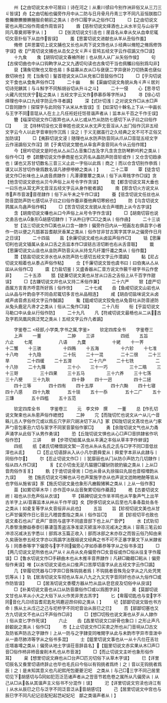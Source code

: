 <!-- { "loadSidebar": true } -->
　　州【之由切说文水中可居曰丨诗在河之丨从重川徐曰今别作洲非俗又从三刀三丩皆误】舟【之由切船也偏旁作月中从二防与日月骨月丹靑三字不同凡亘恒朕胜□誊螣滕賸媵幐塍服俞朝前之类从丨亦作□履字从之俗作□】
　　□【之由切说文密也从用口俗作周或作周皆非】
　　酋【慈秋切说文绎酒也上从水半见与山谷字同凡尊奠郑等字从丨】
　　□【张流切说文引击也丨厔县名从幸从攵从血幸尼辄切攵音扑俗下从皿作皆误】
　　羞【思畱切说文进献也从羊从丑俗作羞】
　　脩修【并思畱切上说文脯也又长也从肉下说文饰也从彡经典以脩短之脩爲修饰字误】收【尸周切说文捕也从击攵之攵丩声丩音鸠五经文字云作収譌又作□误】
　　十九矦
　　矦【胡钩切说文春飨所射丨也从侧人从厂从矢俗作侯】
　　句【古侯切曲也中从口钩軥字从之又九遇切句读也古矦切干当也佩觿曰俗别爲勾非】
　　裒【蒲矦切聚也又取也易丨多益寡从衣从□与襃褎二字异襃补刀切扬美也褎似救切袂也】兜【当矦切丨鍫首镫说文从□从皃省□音鼓俗作□】
　　□【乎沟切说文干食也从食矦声俗作□】
　　二十幽
　　觓【渠幽切说文角貌从角丩声丩居刘切诗兕觵其丨与斗斛字不同斛胡谷切从升斗之斗】
　　二十一侵
　　心【思寻切火藏凡忧忧庆宁耻之类从丨五经文字云又作恭慕忝等字所从】
　　寻【徐心切绎理也中从口九经字防云作寻者譌】
　　深【式针切浅丨之对说文作□从水□声□音同隷作丨探琛字与此同俗下从米从木皆误】壬【如深切十榦名上下从一中画长与王字不同音珽从人在土上凡任衽妊纴饪荏谐声者从丨监本从千百之千作壬误】
　　簪【缁深切说文作□首筓也从人从匕或从竹从防防七感切下从子曰之曰俗作□】
　　沈【持林切没也又音审姓也说文从水冘声冘音淫从人出冂俗作沉非五经文字云今人以此字音审别作沉爲丨没之丨于义无据虽行之久经典之文不可不正俗又加防误】
　　□【夷斟切说文浸丨随理也从水防声防音同从爪从□音珽五经文字云作滛譌俗又作淫】阴【于禽切说文闇也从阜侌声侌音同从今从云俗作隂】
　　今【居吟切说文是时也从亼从□亼音集□古及字凡含贪念防琴黔吟矜之类从丨俗作今□】参【疏簪切说文作曑商星也又药名从晶防声防音轸或作丨又仓含切趋承也丨谋也又苏甘切数名三音三义止此一字俗以此爲丨商之丨而以仓含切别作叅爲丨谋又以苏甘切作叄爲数名误凡骖傪墋縿之类从丨】
　　二十二覃
　　覃【徒含切说文作□长味也上从卤音虏隷作丨凡潭谭簟蕈之类从丨俗下从卑贱字作□误】贪【他含切说文欲也从贝今声俗上从号令字作贪误】
　　耽【都含切说文耳大垂也一曰乐也从耳冘声冘音淫五经文字云从身作躭者譌】
　　南【那含切火方说文从市声市音泼音荏隷作丨俗下从午未之午作□误】
　　蚕【徂含切说文任丝也从防音昆防声防七感切从子曰之曰俗作蚕非蚕他典切寒蚓也】
　　防【乌含切说文鹑属从鸟酓声俗作鹌】
　　□【苦含切说文龙貌从龙合声増韵上从今古字误】
　　含【胡南切说文嗛也从口今声俗上从号令字作含误】
　　□【胡南切容也说文圅舌也从象形胡感切隷作丨下从杵臼字□□之类从丨俗作凾】
　　二十三谈
　　甘【沽三切说文作□美也从口含一隷作丨偏旁作日内从一短画左右俱县字小者作一防以便之凡甛甚旨耆猒厌香某之类从丨俗作甘非甘古箕字其字从之偏旁作日月之日误】
　　二十四盐
　　盐【余廉切说文咸也从卤监声俗作□】
　　铦【思廉切利也说文锸属从金从口舌之舌监本作□误铦古活切断也右从舌音聒】
　　韱【思廉切说文山韭也从韭防声防音尖从从持戈凡纤瀸忏谶之类从丨俗作韯】
　　濳【慈盐切说文涉水也从水防声防七感切五经文字云作潜譌】
　　黏【尼占切说文相着也从黍占声俗作粘】
　　佥【千廉切说文皆也虞书曰丨曰伯夷从亼从吅从从俗作□】
　　匳【力盐切鉴丨又盛香器从匚音方说文作籢千禄字书云作奁非】
　　二十五添
　　甛【徒兼切说文美也从甘从口舌之舌俗上从千百字作甜误】
　　□【古嫌切说文幷也从又持二禾俗作兼】
　　二十六严
　　锨【虚严切臿属方言青齐呼意所好爲丨俗作忺】
　　二十七咸
　　嵒【鱼咸切说文山岩也从山从品与叶韵喦字不同喦尼辄切多言也从品相连】
　　咸【胡嵒切盐味说文从卤咸声卤音虏五经文字云作醎譌】
　　毚【鉏咸切说文狡兔也从兔音吐从防音逴防从兔头鹿足凡谗才之类从丨俗从二兔作□误】
　　二十八衔
　　衔【乎监切说文马勒口中从金从行俗作防】
　　二十九凡
　　凡【符咸切说文最桰也从二从古及字若凤凰风佩泛梵之类从丨五经文字云作凢者譌】














　　字鉴卷二
<经部,小学类,字书之属,字鉴>
　　钦定四库全书
　　字鉴卷三
　　上声
　　一董　　　　　　二肿
　　三讲　　　　　　四纸
　　五旨　　　　　　六止
　　七尾　　　　　　八语
　　九麌　　　　　　十姥
　　十一荠　　　　　十二蟹
　　十三骇　　　　　十四贿
　　十五海　　　　　十六轸
　　十七准　　　　　十八吻
　　十九隐　　　　　二十阮
　　二十一混　　　　二十二很
　　二十三旱　　　　二十四缓
　　二十五潸　　　　二十六产
　　二十七铣　　　　　二十八狝
　　二十九篠　　　　　三十小
　　三十一巧　　　　　三十二晧
　　三十三哿　　　　　三十四果
　　三十五马　　　　　三十六养
　　三十七荡　　　　　三十八梗
　　三十九耿　　　　　四十静
　　四十一迥　　　　　四十二拯
　　四十三等　　　　四十四有
　　四十五厚　　　　四十六黝
　　四十七寝　　　　四十八感
　　四十九敢　　　　五十琰
　　五十一忝　　　　五十二广
　　五十三豏　　　　五十四槛
　　五十五范

　　钦定四库全书
　　字鉴卷三
　　元　李文仲　撰
　　一董
　　总【作孔切说文聚束也从糸悤声俗作緫揔】
　　二肿
　　宂【而陇切忙也说文从宀从儿宀音緜儿古人字俗作宂或以爲丘穴字非穴胡决切下从八】冢【知陇切说文髙坟也从勹豖声勹音包豖丑六切与冡字不同冡音蒙俗作冢□】
　　勇【余陇切说文气也从力甬声涌字从此俗下从男作勇误】
　　恐【丘陇切说文惧也从心□声□音拱隷省作巩俗作恐】
　　三讲
　　蚌【步项切蛤属从虫从丰满之丰俗从草丰字作蚌误】
　　四纸
　　纸【诸氏切楮借説文絮一苫也从糸从名氏之氏与□字不同□音低丝滓也从氐】
　　□【忍止切语辞从入从小凡尔爵舜爱从丨舜爱字本非从此隷与丨同俗作尔】
　　尔【忍止切说文作□丨丨犹靡丽也从冂从防尒声防力几切隷作丨俗从四人作□误】
　　豸【丈尒切虫无足凡猫貍□貛豺防貌豹貐之类从丨上从□音肉俗作豸豸】
　　骫【于诡切说骨耑丨□也从骨从丸徐锴曰丸屈也音桓増韵从九误】
　　弛【施氏切说文弓解也从弓也声案施字亦从也声说文迆貤杝酏等皆从也字俗从施省误】豕【施氏切说文彘也象形凡豳毅猪豨之类从丨上从一俗作豕】
　　蘂【如累切草木华丨亦作蕊中从惢音聚累切俗作蘃蕋】
　　祪【古娄切说文祔丨祖也从示危声俗从衣误】
　　芉【緜婢切说文作芈羊鸣也从芉象声气上出芉古羊字上从音寡监本从艸从千作芊误】夊【陟侈切说文从后至也凡夆夅盈处各冬之类从丨如夌复等字从夊音绥非从此也】
　　五旨
　　旨【轸视切说文美也从甘匕声甘偏旁作日匕音比凡稽尝耆指之类从丨俗作旨□】
　　厎【轸视切平也致也说文柔石也从厂氐声厂音防与底字不同底音邸下也上从广音俨】
　　水【式轨切凡黍黎浼滕益泰桼衍暴凄菹羡盗洁净准梁灭颍湌冲凉况减决之类从丨容斋三笔云如冲凉况减决五字悉以丨部爲冰玉篇正收入丨部而冰部之末亦存之而皆云俗乃知由来久矣唐张参五经文字亦以爲譌字法旣祖说文经典之书不可不正暴字篆文下从米隷省与丨同黍泰等字下偏旁与字不同偏旁心字如忝慕恭等字从之俗书多混】
　　□【两几切说文足所依也从尸从彳从舟从夊舟偏旁作□夊音绥或作□俗从往复字作履误】□【鲁水切说文作□手耕曲木也从木推丰音界隷作丨凡耕□耡耤□耜从丨偏旁俗作耒误】唯【以水切说文诺也从口隹声口苦厚切虽字从此五经文字云作□譌】
　　几【举履切凭器与□字异□音殊钩挑者爲丨不钩挑者音殊凫殳字从之凡处凭凳饥等从丨】轨【居洧切说文车彻也从车从八九之九又宄字音同奸也亦从九俗作□或作防皆误】
　　□【居洧切说文黍稷方器从竹从皿从皀皀皮及切俗中从艮误】
　　□【补美切说文啬也从口从防音廪俗作□或以爲图字非】
　　美【莫鄙切说文甘也从羊从小大之大俗下从火作羙非羙古羔字】
　　匕【卑履切匙也与变字不同音化凡卬顷旨耆尼匙牝鸨麀迎昂仰抑之类从丨】
　　圮【部鄙切说文毁也书方命丨族从土从戊己之己与圯桥字不同圯音诒从辰巳之巳】
　　否【部鄙切塞也又方九切说文不也从口不声俗作□非】
　　□【想□切殁也说文澌也从歹从人隷作丨俗从变匕字作死误】
　　六止
　　齿【昌里切说文口龂骨也象口丨之形止声凡龄齩龀之类从丨俗作□】
　　市【上止切说文作□买卖之所也从冂音坰从□古文及防省声防古之字隷作丨上从一防与之字隷变同唯閙字从此与未韵巿字异巿音泼中从一直尽肺沛等字从之俗书多混】
　　士【鉏里切说文事也从一从十凡仕茌吉壮庄壻毐墫之类从丨偏旁从地土字误茌音辞县名】【鉏里切说文赤实果从木□声□音□俗作杮非杮音废削木札也从巿音泼】
　　□【而止切说文主听也象形俗作耳】
　　枲【想里切说文麻也从□台声□匹刃切俗下从草木字误】
　　巳【详里切辰名又飬里切语终辞止也毕也毛氏曰今俗以有钩挑者爲终丨之丨音以无钩挑者爲辰丨之丨是未知其意义也凡祀熙戺包夔夔汜圯　之类从丨与己□三字不同己居里切见下胡感切与同如犯范泛范诸声者从之쨥音节若危卷之属所从凡偏旁从丨从己从□从各从其谐声主义俗书不分混作丨误】
　　汜【详里切说文穷渎也诗江有丨从水从辰巳之巳与泛字不同泛音泛从音胡感切】
　　己【居里切说文中宫也与辰巳字不同凡纪记忌配杞起芑屺妃圮　鄙之类谐声者从丨】
